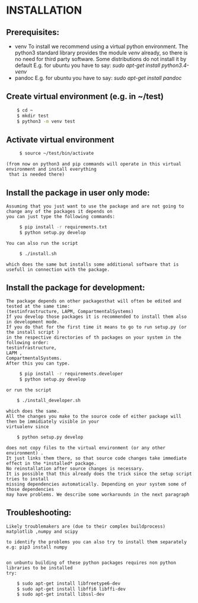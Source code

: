 # INSTALLATION
## Prerequisites:
  - venv
    To install we recommend using a virtual python environment.
    The python3 standard library provides the module *venv* already, so there is no need for third party
    software.
    Some distributions do not install it by default
    E.g. for ubuntu you have to say:
    *sudo apt-get install python3.4-venv*
  - pandoc
    E.g. for ubuntu you have to say:
    *sudo apt-get install pandoc*

## Create virtual environment (e.g. in ~/test)
```bash
    $ cd ~
    $ mkdir test
    $ python3 -m venv test
```
## Activate virtual environment
```bash
     $ source ~/test/bin/activate
```
    (from now on python3 and pip commands will operate in this virtual environment and install everything
     that is needed there)
## Install the package in user only mode:
    Assuming that you just want to use the package and are not going to change any of the packages it depends on
    you can just type the following commands:
```bash
     $ pip install -r requirements.txt
     $ python setup.py develop
```
    You can also run the script 
```bash
     $ ./install.sh 
```
    which does the same but installs some additional software that is
    usefull in connection with the package.


## Install the package for development:
    The package depends on other packagesthat will often be edited and tested at the same time:
    (testinfrastructure, LAPM, CompartmentalSystems)
    If you develop those packages it is recommended to install them also in development mode.
    If you do that for the first time it means to go to run setup.py (or the install script ) 
    in the respective directories of th packages on your system in the following order: 
    testinfrastructure, 
    LAPM , 
    CompartmentalSystems.
    After this you can type.
```bash    
     $ pip install -r requirements.developer
     $ python setup.py develop
```
    or run the script 
```bash    
    $ ./install_developer.sh 
``` 
    which does the same.
    All the changes you make to the source code of either package will then be immidiately visible in your 
    virtualenv since 
```bash    
    $ python setup.py develop 
``` 
    does not copy files to the virtual environment (or any other environment) .
    It just links them there, so that source code changes take immediate effect in the *installed* package.
    No reinstallation after source changes is necessary.
    It is possible that this already does the trick since the setup script tries to install
    missing dependencies automatically. Depending on your system some of those dependencies
    may have problems. We describe some workarounds in the next paragraph

## Troubleshooting:
    Likely troublemakers are (due to their complex buildprocess)
    matplotlib ,numpy and scipy

    to identify the problems you can also try to install them separately
    e.g: pip3 install numpy


    on unbuntu building of these python packages requires non python libraries to be installed
    try:
```bash
    $ sudo apt-get install libfreetype6-dev
    $ sudo apt-get install libffi6 libffi-dev
    $ sudo apt-get install libssl-dev
```
